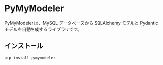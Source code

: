 # PyMyModeler

PyMyModeler は、MySQL データベースから SQLAlchemy モデルと Pydantic モデルを自動生成するライブラリです。

## インストール

```bash
pip install pymymodeler
